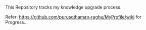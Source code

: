 
This Repository tracks my knowledge upgrade process.

Refer: https://github.com/purusothaman-raghu/MyProfile/wiki  for Progress...
